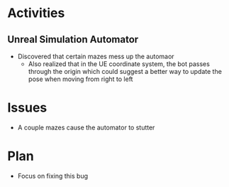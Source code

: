 # Activities

## Unreal Simulation Automator

- Discovered that certain mazes mess up the automaor
    - Also realized that in the UE coordinate system, the bot passes through the origin which could suggest a better way to update the pose when moving from right to left

# Issues

- A couple mazes cause the automator to stutter

# Plan

- Focus on fixing this bug